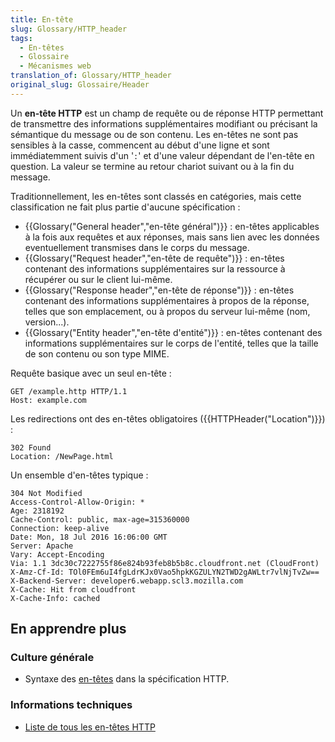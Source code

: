 ```yaml
---
title: En-tête
slug: Glossary/HTTP_header
tags:
  - En-têtes
  - Glossaire
  - Mécanismes web
translation_of: Glossary/HTTP_header
original_slug: Glossaire/Header
---
```

Un **en-tête HTTP** est un champ de requête ou de réponse HTTP permettant de transmettre des informations supplémentaires modifiant ou précisant la sémantique du message ou de son contenu. Les en-têtes ne sont pas sensibles à la casse, commencent au début d'une ligne et sont immédiatemment suivis d'un '`:`' et d'une valeur dépendant de l'en-tête en question. La valeur se termine au retour chariot suivant ou à la fin du message.

Traditionnellement, les en-têtes sont classés en catégories, mais cette classification ne fait plus partie d'aucune spécification :

- {{Glossary("General header","en-tête général")}} : en-têtes applicables à la fois aux requêtes et aux réponses, mais sans lien avec les données eventuellement transmises dans le corps du message.
- {{Glossary("Request header","en-tête de requête")}} : en-têtes contenant des informations supplémentaires sur la ressource à récupérer ou sur le client lui-même.
- {{Glossary("Response header","en-tête de réponse")}} : en-têtes contenant des informations supplémentaires à propos de la réponse, telles que son emplacement, ou à propos du serveur lui-même (nom, version...).
- {{Glossary("Entity header","en-tête d'entité")}} : en-têtes contenant des informations supplémentaires sur le corps de l'entité, telles que la taille de son contenu ou son type MIME.

Requête basique avec un seul en-tête :

```
GET /example.http HTTP/1.1
Host: example.com
```

Les redirections ont des en-têtes obligatoires ({{HTTPHeader("Location")}}) :

```
302 Found
Location: /NewPage.html
```

Un ensemble d'en-têtes typique :

```
304 Not Modified
Access-Control-Allow-Origin: *
Age: 2318192
Cache-Control: public, max-age=315360000
Connection: keep-alive
Date: Mon, 18 Jul 2016 16:06:00 GMT
Server: Apache
Vary: Accept-Encoding
Via: 1.1 3dc30c7222755f86e824b93feb8b5b8c.cloudfront.net (CloudFront)
X-Amz-Cf-Id: TOl0FEm6uI4fgLdrKJx0Vao5hpkKGZULYN2TWD2gAWLtr7vlNjTvZw==
X-Backend-Server: developer6.webapp.scl3.mozilla.com
X-Cache: Hit from cloudfront
X-Cache-Info: cached
```

## En apprendre plus

### Culture générale

- Syntaxe des [en-têtes](https://tools.ietf.org/html/rfc7230#section-3.2) dans la spécification HTTP.

### Informations techniques

- [Liste de tous les en-têtes HTTP](/fr/docs/HTTP/Headers)
